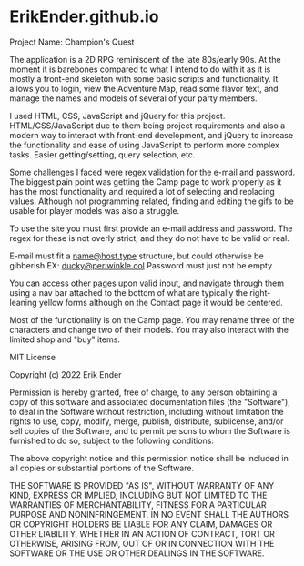 # ErikEnder.github.io

Project Name: Champion's Quest

The application is a 2D RPG reminiscent of the late 80s/early 90s.  At the moment it is barebones compared to what I intend to do with it as it is mostly a front-end
skeleton with some basic scripts and functionality.  It allows you to login, view the Adventure Map, read some flavor text, and manage the names and models of several
of your party members.

I used HTML, CSS, JavaScript and jQuery for this project.  HTML/CSS/JavaScript due to them being project requirements and also a modern way to interact with front-end
development, and jQuery to increase the functionality and ease of using JavaScript to perform more complex tasks.  Easier getting/setting, query selection, etc.

Some challenges I faced were regex validation for the e-mail and password.  The biggest pain point was getting the Camp page to work properly as it has the most
functionality and required a lot of selecting and replacing values.  Although not programming related, finding and editing the gifs to be usable for player models
was also a struggle.

To use the site you must first provide an e-mail address and password.
The regex for these is not overly strict, and they do not have to be valid or real.  

E-mail must fit a name@host.type structure, but could otherwise be gibberish EX: ducky@periwinkle.col
Password must just not be empty

You can access other pages upon valid input, and navigate through them using a nav bar attached to the bottom of what are typically the right-leaning yellow forms
although on the Contact page it would be centered.

Most of the functionality is on the Camp page.  You may rename three of the characters and change two of their models.  You may also interact with the limited shop and "buy" items.

MIT License

Copyright (c) 2022 Erik Ender

Permission is hereby granted, free of charge, to any person obtaining a copy
of this software and associated documentation files (the "Software"), to deal
in the Software without restriction, including without limitation the rights
to use, copy, modify, merge, publish, distribute, sublicense, and/or sell
copies of the Software, and to permit persons to whom the Software is
furnished to do so, subject to the following conditions:

The above copyright notice and this permission notice shall be included in all
copies or substantial portions of the Software.

THE SOFTWARE IS PROVIDED "AS IS", WITHOUT WARRANTY OF ANY KIND, EXPRESS OR
IMPLIED, INCLUDING BUT NOT LIMITED TO THE WARRANTIES OF MERCHANTABILITY,
FITNESS FOR A PARTICULAR PURPOSE AND NONINFRINGEMENT. IN NO EVENT SHALL THE
AUTHORS OR COPYRIGHT HOLDERS BE LIABLE FOR ANY CLAIM, DAMAGES OR OTHER
LIABILITY, WHETHER IN AN ACTION OF CONTRACT, TORT OR OTHERWISE, ARISING FROM,
OUT OF OR IN CONNECTION WITH THE SOFTWARE OR THE USE OR OTHER DEALINGS IN THE
SOFTWARE.
